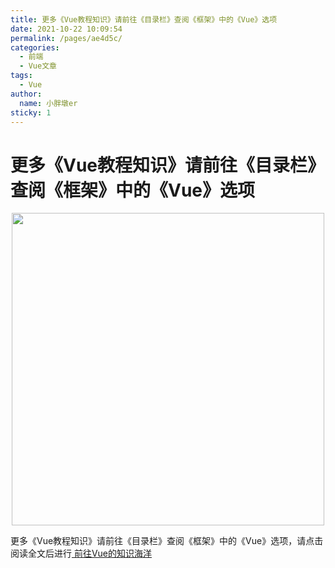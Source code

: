 ```yaml
---
title: 更多《Vue教程知识》请前往《目录栏》查阅《框架》中的《Vue》选项
date: 2021-10-22 10:09:54
permalink: /pages/ae4d5c/
categories:
  - 前端
  - Vue文章
tags:
  - Vue
author:
  name: 小胖墩er
sticky: 1
---
```

# 更多《Vue教程知识》请前往《目录栏》查阅《框架》中的《Vue》选项

<p align="center">
  <img src="https://cdn.jsdelivr.net/gh/Chubby-Duner/image-hosting@master/问题技巧总结/helloVue.png" width="500">
</p>

更多《Vue教程知识》请前往《目录栏》查阅《框架》中的《Vue》选项，请点击阅读全文后进行[ 前往Vue的知识海洋 ](/note/vue/)
<!-- more -->